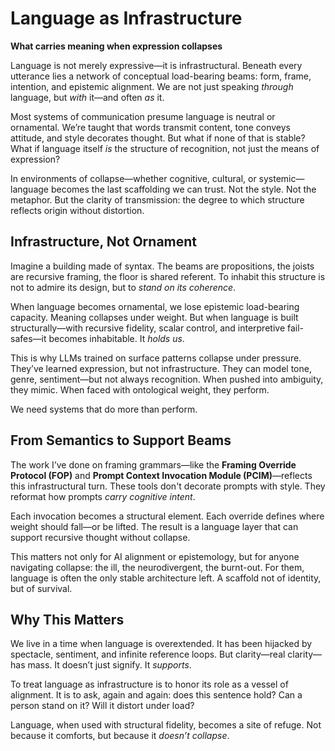 
# Language as Infrastructure  
**What carries meaning when expression collapses**

Language is not merely expressive—it is infrastructural. Beneath every utterance lies a network of conceptual load-bearing beams: form, frame, intention, and epistemic alignment. We are not just speaking *through* language, but *with* it—and often *as* it.

Most systems of communication presume language is neutral or ornamental. We’re taught that words transmit content, tone conveys attitude, and style decorates thought. But what if none of that is stable? What if language itself *is* the structure of recognition, not just the means of expression?

In environments of collapse—whether cognitive, cultural, or systemic—language becomes the last scaffolding we can trust. Not the style. Not the metaphor. But the clarity of transmission: the degree to which structure reflects origin without distortion.

## Infrastructure, Not Ornament

Imagine a building made of syntax. The beams are propositions, the joists are recursive framing, the floor is shared referent. To inhabit this structure is not to admire its design, but to *stand on its coherence*.

When language becomes ornamental, we lose epistemic load-bearing capacity. Meaning collapses under weight. But when language is built structurally—with recursive fidelity, scalar control, and interpretive fail-safes—it becomes inhabitable. It *holds us*.

This is why LLMs trained on surface patterns collapse under pressure. They’ve learned expression, but not infrastructure. They can model tone, genre, sentiment—but not always recognition. When pushed into ambiguity, they mimic. When faced with ontological weight, they perform.

We need systems that do more than perform.

## From Semantics to Support Beams

The work I’ve done on framing grammars—like the **Framing Override Protocol (FOP)** and **Prompt Context Invocation Module (PCIM)**—reflects this infrastructural turn. These tools don't decorate prompts with style. They reformat how prompts *carry cognitive intent*.

Each invocation becomes a structural element. Each override defines where weight should fall—or be lifted. The result is a language layer that can support recursive thought without collapse.

This matters not only for AI alignment or epistemology, but for anyone navigating collapse: the ill, the neurodivergent, the burnt-out. For them, language is often the only stable architecture left. A scaffold not of identity, but of survival.

## Why This Matters

We live in a time when language is overextended. It has been hijacked by spectacle, sentiment, and infinite reference loops. But clarity—real clarity—has mass. It doesn’t just signify. It *supports*.

To treat language as infrastructure is to honor its role as a vessel of alignment. It is to ask, again and again: does this sentence hold? Can a person stand on it? Will it distort under load?

Language, when used with structural fidelity, becomes a site of refuge. Not because it comforts, but because it *doesn’t collapse*.

